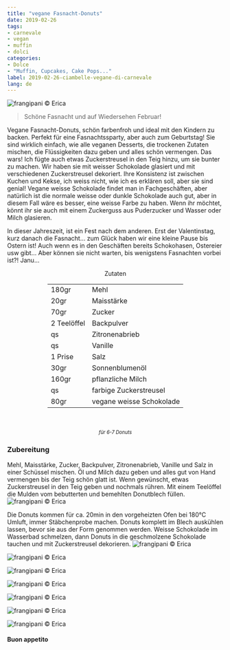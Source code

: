 ```yaml
---
title: "vegane Fasnacht-Donuts"
date: 2019-02-26
tags:
- carnevale
- vegan
- muffin
- dolci
categories:
- Dolce
- "Muffin, Cupcakes, Cake Pops..."
label: 2019-02-26-ciambelle-vegane-di-carnevale
lang: de
---
```

![](../2019-02-26-ciambelle-vegane-di-carnevale/header.jpeg "frangipani © Erica")

> Schöne Fasnacht und auf Wiedersehen Februar!

Vegane Fasnacht-Donuts, schön farbenfroh und ideal mit den Kindern zu backen. Perfekt für eine Fasnachtssparty, aber auch zum Geburtstag! Sie sind wirklich einfach, wie alle veganen Desserts, die trockenen Zutaten mischen, die Flüssigkeiten dazu geben und alles schön vermengen. Das wars! Ich fügte auch etwas Zuckerstreusel in den Teig hinzu, um sie bunter zu machen. Wir haben sie mit weisser Schokolade glasiert und mit verschiedenen Zuckerstreusel dekoriert. Ihre Konsistenz ist zwischen Kuchen und Kekse, ich weiss nicht, wie ich es erklären soll, aber sie sind genial! Vegane weisse Schokolade findet man in Fachgeschäften, aber natürlich ist die normale weisse oder dunkle Schokolade auch gut, aber in diesem Fall wäre es besser, eine weisse Farbe zu haben. Wenn ihr möchtet, könnt ihr sie auch mit einem Zuckerguss aus Puderzucker und Wasser oder Milch glasieren.

In dieser Jahreszeit, ist ein Fest nach dem anderen. Erst der Valentinstag, kurz danach die Fasnacht... zum Glück haben wir eine kleine Pause bis Ostern ist! Auch wenn es in den Geschäften bereits Schokohasen, Ostereier usw gibt... Aber können sie nicht warten, bis wenigstens Fasnachten vorbei ist?! Janu...

<div id="wrapper" style="text-align: center">
  <div id="yourdiv" style="display: inline-block;">
    <div class="ingredients">
      <div class="ingredients-title">Zutaten</div>
      <table>
        <tbody>
          <tr>
            <td>180gr</td>
            <td>Mehl</td>
          </tr>
          <tr>
            <td>20gr</td>
            <td>Maisstärke</td>
          </tr>
          <tr>
            <td>70gr</td>
            <td>Zucker</td>
          </tr>
          <tr>
            <td>2 Teelöffel</td>
            <td>Backpulver</td>
          </tr>
          <tr>
            <td>qs</td>
            <td>Zitronenabrieb</td>
          </tr>
          <tr>
            <td>qs</td>
            <td>Vanille</td>
          </tr>
          <tr>
            <td>1 Prise</td>
            <td>Salz</td>
          </tr>
          <tr>
            <td>30gr</td>
            <td>Sonnenblumenöl</td>
          </tr>
          <tr>
            <td>160gr</td>
            <td>pflanzliche Milch</td>
          </tr>
          <tr>
            <td>qs</td>
            <td>farbige Zuckerstreusel</td>
          </tr>
          <tr>
            <td>80gr</td>
            <td>vegane weisse Schokolade</td>
          </tr>
        </tbody>
      </table>
      <br></br>
      <i class="pull-right" style="font-size: 80%;">für 6-7 Donuts</i>
    </div>
  </div>
</div>


<h3>
  <font color="grey">
    <i class="fa fa-cogs"></i>
  </font> Zubereitung
</h3>

Mehl, Maisstärke, Zucker, Backpulver, Zitronenabrieb, Vanille und Salz in einer Schüssel mischen. Öl und Milch dazu geben und alles gut von Hand vermengen bis der Teig schön glatt ist. Wenn gewünscht, etwas Zuckerstreusel in den Teig geben und nochmals rühren. Mit einem Teelöffel die Mulden vom bebutterten und bemehlten Donutblech füllen.
![](../2019-02-26-ciambelle-vegane-di-carnevale/teglia.jpeg "frangipani © Erica")

Die Donuts kommen für ca. 20min in den vorgeheizten Ofen bei 180°C Umluft, immer Stäbchenprobe machen. Donuts komplett im Blech auskühlen lassen, bevor sie aus der Form genommen werden. Weisse Schokolade im Wasserbad schmelzen, dann Donuts in die geschmolzene Schokolade tauchen und mit Zuckerstreusel dekorieren.
![](../2019-02-26-ciambelle-vegane-di-carnevale/risultato1.jpeg "frangipani © Erica")

![](../2019-02-26-ciambelle-vegane-di-carnevale/risultato2.jpeg "frangipani © Erica")

![](../2019-02-26-ciambelle-vegane-di-carnevale/risultato3.jpeg "frangipani © Erica")

![](../2019-02-26-ciambelle-vegane-di-carnevale/risultato4.jpeg "frangipani © Erica")

![](../2019-02-26-ciambelle-vegane-di-carnevale/risultato5.jpeg "frangipani © Erica")

![](../2019-02-26-ciambelle-vegane-di-carnevale/risultato6.jpeg "frangipani © Erica")

![](../2019-02-26-ciambelle-vegane-di-carnevale/risultato7.jpeg "frangipani © Erica")

<h4>Buon appetito
  <font color="red">
    <i class="fa fa-smile-o"></i>
  </font>
</h4>
